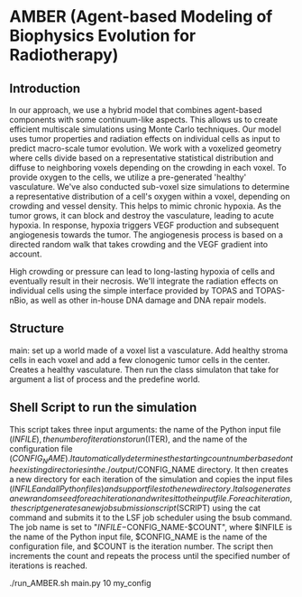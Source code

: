 # AMBER (Agent-based Modeling of Biophysics Evolution for Radiotherapy)
## Introduction

In our approach, we use a hybrid model that combines agent-based components with some continuum-like aspects.
This allows us to create efficient multiscale simulations using Monte Carlo techniques.
Our model uses tumor properties and radiation effects on individual cells as input to predict macro-scale tumor evolution.
We work with a voxelized geometry where cells divide based on a representative statistical distribution and diffuse to neighboring voxels depending on the crowding in each voxel.
To provide oxygen to the cells, we utilize a pre-generated 'healthy' vasculature.
We've also conducted sub-voxel size simulations to determine a representative distribution of a cell's oxygen within a voxel, depending on crowding and vessel density.
This helps to mimic chronic hypoxia. As the tumor grows, it can block and destroy the vasculature, leading to acute hypoxia.
In response, hypoxia triggers VEGF production and subsequent angiogenesis towards the tumor.
The angiogenesis process is based on a directed random walk that takes crowding and the VEGF gradient into account.

High crowding or pressure can lead to long-lasting hypoxia of cells and eventually result in their necrosis. 
We'll integrate the radiation effects on individual cells using the simple interface provided by TOPAS and TOPAS-nBio, as well as other in-house DNA damage and DNA repair models.

## Structure

main: set up a world made of a voxel list a vasculature. Add healthy stroma cells in each voxel and add a few clonogenic tumor cells in the center. Creates a healthy vasculature.
Then run the class simulaton that take for argument a list of process and the predefine world.



## Shell Script to run the simulation

This script takes three input arguments: the name of the Python input file ($INFILE), the number of iterations to run ($ITER), and the name of the configuration file ($CONFIG_NAME). It automatically determines the starting count number based on the existing directories in the ./output/$CONFIG_NAME directory. It then creates a new directory for each iteration of the simulation and copies the input files ($INFILE and all Python files) and support files to the new directory. It also generates a new random seed for each iteration and writes it to the input file.
For each iteration, the script generates a new job submission script ($SCRIPT) using the cat command and submits it to the LSF job scheduler using the bsub command. The job name is set to "$INFILE-$CONFIG_NAME-$COUNT", where $INFILE is the name of the Python input file, $CONFIG_NAME is the name of the configuration file, and $COUNT is the iteration number. The script then increments the count and repeats the process until the specified number of iterations is reached.

./run_AMBER.sh main.py 10 my_config

## 


